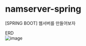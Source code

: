 # namserver-spring
[SPRING BOOT] 웹서버를 만들어보자

ERD<br>
![image](https://user-images.githubusercontent.com/28482817/151703748-a366ddbb-c8bf-47eb-985f-9d6902205490.png)
